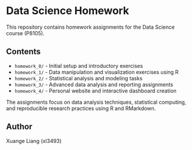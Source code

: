 # Data Science Homework

This repository contains homework assignments for the Data Science course (P8105).

## Contents

- `homework_0/` - Initial setup and introductory exercises
- `homework_1/` - Data manipulation and visualization exercises using R
- `homework_2/` - Statistical analysis and modeling tasks
- `homework_3/` - Advanced data analysis and reporting assignments
- `homework_4/` - Personal website and interactive dashboard creation

The assignments focus on data analysis techniques, statistical computing, and reproducible research practices using R and RMarkdown.

## Author

Xuange Liang (xl3493)

